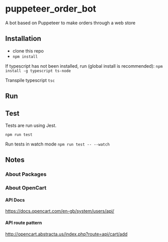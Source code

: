 # puppeteer_order_bot
A bot based on Puppeteer to make orders through a web store

## Installation

- clone this repo
- `npm install`

If typescript has not been installed, run (global install is recommended):
`npm install -g typescript ts-node`

Transpile typescript
`tsc`

## Run

## Test

Tests are run using Jest.

`npm run test`

Run tests in watch mode
`npm run test -- --watch`

## Notes

### About Packages

### About OpenCart

#### API Docs
https://docs.opencart.com/en-gb/system/users/api/

#### API route pattern
http://opencart.abstracta.us/index.php?route=api/cart/add
